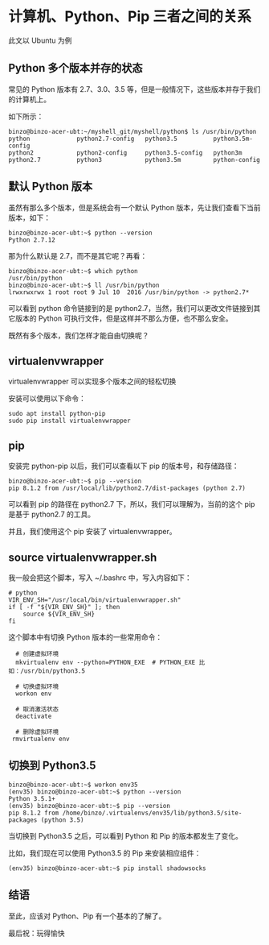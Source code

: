 # 计算机、Python、Pip 三者之间的关系
此文以 Ubuntu 为例

## Python 多个版本并存的状态

常见的 Python 版本有 2.7、3.0、3.5 等，但是一般情况下，这些版本并存于我们的计算机上。

如下所示：
```
binzo@binzo-acer-ubt:~/myshell_git/myshell/python$ ls /usr/bin/python
python             python2.7-config   python3.5          python3.5m-config
python2            python2-config     python3.5-config   python3m
python2.7          python3            python3.5m         python-config
```

## 默认 Python 版本

虽然有那么多个版本，但是系统会有一个默认 Python 版本，先让我们查看下当前版本，如下：
```
binzo@binzo-acer-ubt:~$ python --version
Python 2.7.12
```
那为什么默认是 2.7，而不是其它呢？再看：
```
binzo@binzo-acer-ubt:~$ which python
/usr/bin/python
binzo@binzo-acer-ubt:~$ ll /usr/bin/python
lrwxrwxrwx 1 root root 9 Jul 10  2016 /usr/bin/python -> python2.7*
```
可以看到 python 命令链接到的是 python2.7，当然，我们可以更改文件链接到其它版本的 Python 可执行文件，但是这样并不那么方便，也不那么安全。

既然有多个版本，我们怎样才能自由切换呢？

## virtualenvwrapper

virtualenvwrapper 可以实现多个版本之间的轻松切换

安装可以使用以下命令：
```
sudo apt install python-pip
sudo pip install virtualenvwrapper
```

## pip

安装完 python-pip 以后，我们可以查看以下 pip 的版本号，和存储路径：
```
binzo@binzo-acer-ubt:~$ pip --version
pip 8.1.2 from /usr/local/lib/python2.7/dist-packages (python 2.7)
```

可以看到 pip 的路径在 python2.7 下，所以，我们可以理解为，当前的这个 pip 是基于 python2.7 的工具。

并且，我们使用这个 pip 安装了 virtualenvwrapper。

## source virtualenvwrapper.sh

我一般会把这个脚本，写入 ~/.bashrc 中，写入内容如下：
```
# python
VIR_ENV_SH="/usr/local/bin/virtualenvwrapper.sh"
if [ -f "${VIR_ENV_SH}" ]; then
    source ${VIR_ENV_SH}
fi
```
这个脚本中有切换 Python 版本的一些常用命令：
```
  # 创建虚拟环境
  mkvirtualenv env --python=PYTHON_EXE  # PYTHON_EXE 比如：/usr/bin/python3.5

  # 切换虚拟环境
  workon env

  # 取消激活状态
  deactivate

  # 删除虚拟环境
 rmvirtualenv env
```

## 切换到 Python3.5

```
binzo@binzo-acer-ubt:~$ workon env35
(env35) binzo@binzo-acer-ubt:~$ python --version
Python 3.5.1+
(env35) binzo@binzo-acer-ubt:~$ pip --version
pip 8.1.2 from /home/binzo/.virtualenvs/env35/lib/python3.5/site-packages (python 3.5)
```
当切换到 Python3.5 之后，可以看到 Python 和 Pip 的版本都发生了变化。

比如，我们现在可以使用 Python3.5 的 Pip 来安装相应组件：
```
(env35) binzo@binzo-acer-ubt:~$ pip install shadowsocks
```

## 结语

至此，应该对 Python、Pip 有一个基本的了解了。

最后祝：玩得愉快




